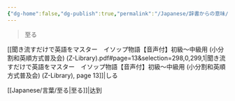 ```yaml
---
{"dg-home":false,"dg-publish":true,"permalink":"/Japanese/辞書からの意味/至る/","dgPassFrontmatter":true}
---
```



> ⾄る

[[聞き流すだけで英語をマスター　イソップ物語【音声付】初級～中級用 (小分割和英順方式普及会) (Z-Library).pdf#page=13&selection=298,0,299,1|聞き流すだけで英語をマスター　イソップ物語【音声付】初級～中級用 (小分割和英順方式普及会) (Z-Library), page 13]]|しる

[[Japanese/言葉/至る\|至る]]|达到

